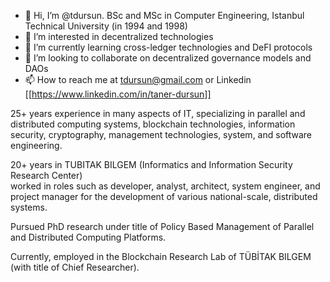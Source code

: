 - 👋 Hi, I’m @tdursun. BSc and MSc in Computer Engineering, Istanbul Technical University (in 1994 and 1998)
- 👀 I’m interested in decentralized technologies
- 🌱 I’m currently learning cross-ledger technologies and DeFI protocols
- 💞️ I’m looking to collaborate on decentralized governance models and DAOs
- 📫 How to reach me at tdursun@gmail.com  or Linkedin [[https://www.linkedin.com/in/taner-dursun]]

25+ years experience in many aspects of IT, specializing in parallel and distributed computing systems, blockchain technologies, information security, cryptography, management technologies, system, and software engineering. 

20+ years in TUBITAK BILGEM (Informatics and Information Security Research Center)  
worked in roles such as developer, analyst, architect, system engineer,  and project manager for the development of various national-scale, distributed systems. 

Pursued PhD research under title of Policy Based Management of Parallel and Distributed Computing Platforms. 

Currently, employed in the Blockchain Research Lab of TÜBİTAK BILGEM (with title of Chief Researcher).

<!---
tdursun/tdursun is a ✨ special ✨ repository because its `README.md` (this file) appears on your GitHub profile.
You can click the Preview link to take a look at your changes.
--->
